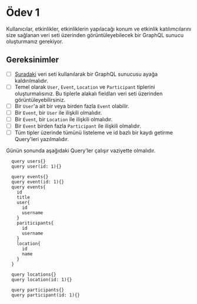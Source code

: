 # Ödev 1

Kullanıcılar, etkinlikler, etkinliklerin yapılacağı konum ve etkinlik katılımcılarını size sağlanan veri seti üzerinden görüntüleyebilecek bir GraphQL sunucu oluşturmanız gerekiyor.

## Gereksinimler
- [ ] [Şuradaki](https://github.com/Kodluyoruz/taskforce/blob/main/graphql/odev-01/data.json) veri seti kullanılarak bir GraphQL sunucusu ayağa kaldırılmalıdır.
- [ ] Temel olarak `User`, `Event`, `Location` ve `Participant` tiplerini oluşturmalısınız. Bu tiplerle alakalı fieldları veri seti üzerinden görüntüleyebilirsiniz.
- [ ] Bir `User`'a ait bir veya birden fazla `Event` olabilir.
- [ ] Bir `Event`, bir  `User` ile ilişkili olmalıdır.
- [ ] Bir `Event`, bir `Location` ile ilişkili olmalıdır.
- [ ] Bir `Event` birden fazla `Participant` ile ilişkili olmalıdır.
- [ ] Tüm tipler üzerinde tümünü listeleme ve id bazlı bir kaydı getirme Query'leri yazılmalıdır.

Günün sonunda aşağıdaki Query'ler çalışır vaziyette olmalıdır.

```
  query users{}
  query user(id: 1){}

  query events{}
  query event(id: 1){}
  query events{
    id
    title
    user{
      id
      username
    }
    pariticipants{
      id
      username
    }
    location{
      id
      name
    }
  }

  query locations{}
  query location(id: 1){}

  query participants{}
  query participant(id: 1){}

```